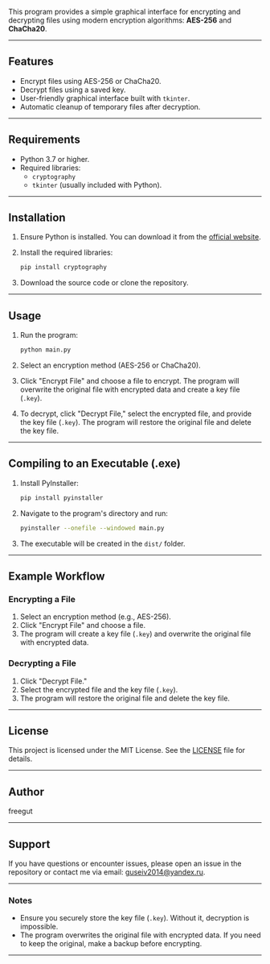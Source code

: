This program provides a simple graphical interface for encrypting and decrypting files using modern encryption algorithms: **AES-256** and **ChaCha20**.

---

## Features

- Encrypt files using AES-256 or ChaCha20.
- Decrypt files using a saved key.
- User-friendly graphical interface built with `tkinter`.
- Automatic cleanup of temporary files after decryption.

---

## Requirements

- Python 3.7 or higher.
- Required libraries:
  - `cryptography`
  - `tkinter` (usually included with Python).

---

## Installation

1. Ensure Python is installed. You can download it from the [official website](https://www.python.org/downloads/).

2. Install the required libraries:

   ```bash
   pip install cryptography
   ```

3. Download the source code or clone the repository.

---

## Usage

1. Run the program:

   ```bash
   python main.py
   ```

2. Select an encryption method (AES-256 or ChaCha20).

3. Click "Encrypt File" and choose a file to encrypt. The program will overwrite the original file with encrypted data and create a key file (`.key`).

4. To decrypt, click "Decrypt File," select the encrypted file, and provide the key file (`.key`). The program will restore the original file and delete the key file.

---

## Compiling to an Executable (.exe)

1. Install PyInstaller:

   ```bash
   pip install pyinstaller
   ```

2. Navigate to the program's directory and run:

   ```bash
   pyinstaller --onefile --windowed main.py
   ```

3. The executable will be created in the `dist/` folder.

---

## Example Workflow

### Encrypting a File
1. Select an encryption method (e.g., AES-256).
2. Click "Encrypt File" and choose a file.
3. The program will create a key file (`.key`) and overwrite the original file with encrypted data.

### Decrypting a File
1. Click "Decrypt File."
2. Select the encrypted file and the key file (`.key`).
3. The program will restore the original file and delete the key file.

---

## License

This project is licensed under the MIT License. See the [LICENSE](LICENSE) file for details.

---

## Author

freegut

---

## Support

If you have questions or encounter issues, please open an issue in the repository or contact me via email: guseiv2014@yandex.ru.

---

### Notes

- Ensure you securely store the key file (`.key`). Without it, decryption is impossible.
- The program overwrites the original file with encrypted data. If you need to keep the original, make a backup before encrypting.

---
